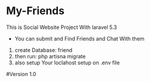 # My-Friends
This is Social Website Project With laravel 5.3
 * You can submit and Find Friends and Chat With them

1. create Database: friend
2. then run: php artisna migrate
3. also setup Your loclahost setup on .env file  

#Version 1.0

